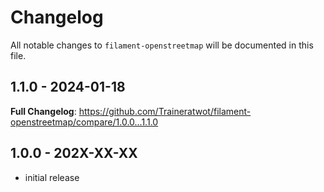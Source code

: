 # Changelog

All notable changes to `filament-openstreetmap` will be documented in this file.

## 1.1.0 - 2024-01-18

**Full Changelog**: https://github.com/Traineratwot/filament-openstreetmap/compare/1.0.0...1.1.0

## 1.0.0 - 202X-XX-XX

- initial release
